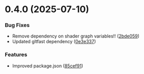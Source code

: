 # 0.4.0 (2025-07-10)


### Bug Fixes

* Remove dependency on shader graph variables!! ([2bde059](https://github.com/futureversecom/sdk-unity-ubf/commit/2bde05997076a203ae0706aca6833f9496377d9c))
* Updated gltfast dependency ([0e3e337](https://github.com/futureversecom/sdk-unity-ubf/commit/0e3e337ec6eeb371c38c3c16a54d347d812e708a))


### Features

* Improved package.json ([85cef91](https://github.com/futureversecom/sdk-unity-ubf/commit/85cef9186946605f661c62ff12631994771e69da))



